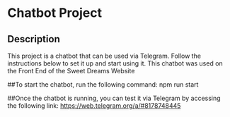 # Chatbot Project

## Description
This project is a chatbot that can be used via Telegram. Follow the instructions below to set it up and start using it. 
This chatbot was used on the Front End of the Sweet Dreams Website

##To start the chatbot, run the following command:
npm run start

##Once the chatbot is running, you can test it via Telegram by accessing the following link:
https://web.telegram.org/a/#8178748445
